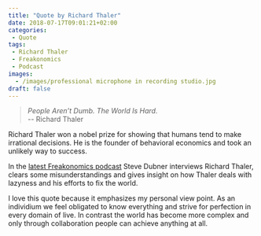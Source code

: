 ```yaml
---
title: "Quote by Richard Thaler"
date: 2018-07-17T09:01:21+02:00
categories:
 - Quote
tags:
 - Richard Thaler
 - Freakonomics
 - Podcast
images:
  - /images/professional microphone in recording studio.jpg
draft: false
---
```


> *People Aren’t Dumb. The World Is Hard.*  
> -- Richard Thaler

Richard Thaler won a nobel prize for showing that humans tend to make irrational decisions. He is the founder of behavioral economics and took an unlikely way to success.

In the [latest Freakonomics podcast](http://freakonomics.com/podcast/richard-thaler/) Steve Dubner interviews Richard Thaler, clears some misunderstandings and gives insight on how Thaler deals with lazyness and his efforts to fix the world.

I love this quote because it emphasizes my personal view point. As an individium we feel obligated to know everything and strive for perfection in every domain of live. In contrast the world has become more complex and only through collaboration people can achieve anything at all.